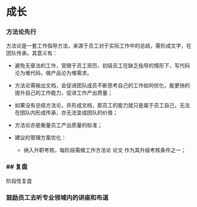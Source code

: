 # 成长

### 方法论先行
方法论是一套工作指导方法，来源于员工对于实际工作中的总结，需形成文字，在团队传承。其意义有：

* 避免无章法的工作，受限于员工资历，初级员工在缺乏指导的情形下，写代码沦为堆代码，做产品沦为堆需求。
* 方法论需输出文档，会促进团队成员不断思考自己的工作如何优化，能更快的提升自己的工作能力，促进工作产出质量；
* 如果没有总结方法论，并形成文档，那员工的能力就只是属于员工自己，无法在团队内形成传承，亦无法变成团队的价值；
* 方法论亦是衡量员工产出质量的标准；

* 建议的管理方案优化：
  * 纳入升职考核，每阶段需做工作方法论 论文 作为其升级考核条件之一；

### ## 复盘

阶段性复盘



### 鼓励员工去听专业领域内的讲座和布道



